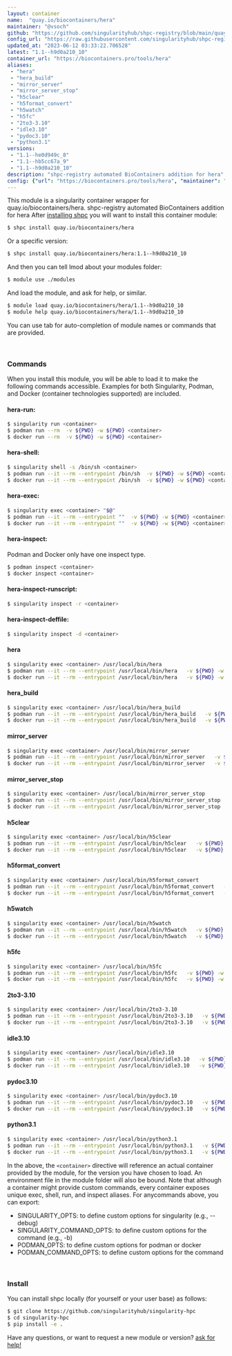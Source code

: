 ```yaml
---
layout: container
name:  "quay.io/biocontainers/hera"
maintainer: "@vsoch"
github: "https://github.com/singularityhub/shpc-registry/blob/main/quay.io/biocontainers/hera/container.yaml"
config_url: "https://raw.githubusercontent.com/singularityhub/shpc-registry/main/quay.io/biocontainers/hera/container.yaml"
updated_at: "2023-06-12 03:33:22.706528"
latest: "1.1--h9d0a210_10"
container_url: "https://biocontainers.pro/tools/hera"
aliases:
 - "hera"
 - "hera_build"
 - "mirror_server"
 - "mirror_server_stop"
 - "h5clear"
 - "h5format_convert"
 - "h5watch"
 - "h5fc"
 - "2to3-3.10"
 - "idle3.10"
 - "pydoc3.10"
 - "python3.1"
versions:
 - "1.1--he0d949c_8"
 - "1.1--hb5cc67a_9"
 - "1.1--h9d0a210_10"
description: "shpc-registry automated BioContainers addition for hera"
config: {"url": "https://biocontainers.pro/tools/hera", "maintainer": "@vsoch", "description": "shpc-registry automated BioContainers addition for hera", "latest": {"1.1--h9d0a210_10": "sha256:2e76703ab0d09b9c9f55a6d836d4e496f220fe23aedf12eaf8d9aca5d844602d"}, "tags": {"1.1--he0d949c_8": "sha256:ade80529a22e864eb607eb1edb305ba8b2b6bc59ffc8ae1be05ac459769fdc92", "1.1--hb5cc67a_9": "sha256:22dc7d9e66398925dfa6644f5a54c7646f3ae32d088c2cf7cd5eb047d16cff6f", "1.1--h9d0a210_10": "sha256:2e76703ab0d09b9c9f55a6d836d4e496f220fe23aedf12eaf8d9aca5d844602d"}, "docker": "quay.io/biocontainers/hera", "aliases": {"hera": "/usr/local/bin/hera", "hera_build": "/usr/local/bin/hera_build", "mirror_server": "/usr/local/bin/mirror_server", "mirror_server_stop": "/usr/local/bin/mirror_server_stop", "h5clear": "/usr/local/bin/h5clear", "h5format_convert": "/usr/local/bin/h5format_convert", "h5watch": "/usr/local/bin/h5watch", "h5fc": "/usr/local/bin/h5fc", "2to3-3.10": "/usr/local/bin/2to3-3.10", "idle3.10": "/usr/local/bin/idle3.10", "pydoc3.10": "/usr/local/bin/pydoc3.10", "python3.1": "/usr/local/bin/python3.1"}}
---
```


This module is a singularity container wrapper for quay.io/biocontainers/hera.
shpc-registry automated BioContainers addition for hera
After [installing shpc](#install) you will want to install this container module:


```bash
$ shpc install quay.io/biocontainers/hera
```

Or a specific version:

```bash
$ shpc install quay.io/biocontainers/hera:1.1--h9d0a210_10
```

And then you can tell lmod about your modules folder:

```bash
$ module use ./modules
```

And load the module, and ask for help, or similar.

```bash
$ module load quay.io/biocontainers/hera/1.1--h9d0a210_10
$ module help quay.io/biocontainers/hera/1.1--h9d0a210_10
```

You can use tab for auto-completion of module names or commands that are provided.

<br>

### Commands

When you install this module, you will be able to load it to make the following commands accessible.
Examples for both Singularity, Podman, and Docker (container technologies supported) are included.

#### hera-run:

```bash
$ singularity run <container>
$ podman run --rm  -v ${PWD} -w ${PWD} <container>
$ docker run --rm  -v ${PWD} -w ${PWD} <container>
```

#### hera-shell:

```bash
$ singularity shell -s /bin/sh <container>
$ podman run --it --rm --entrypoint /bin/sh  -v ${PWD} -w ${PWD} <container>
$ docker run --it --rm --entrypoint /bin/sh  -v ${PWD} -w ${PWD} <container>
```

#### hera-exec:

```bash
$ singularity exec <container> "$@"
$ podman run --it --rm --entrypoint ""  -v ${PWD} -w ${PWD} <container> "$@"
$ docker run --it --rm --entrypoint ""  -v ${PWD} -w ${PWD} <container> "$@"
```

#### hera-inspect:

Podman and Docker only have one inspect type.

```bash
$ podman inspect <container>
$ docker inspect <container>
```

#### hera-inspect-runscript:

```bash
$ singularity inspect -r <container>
```

#### hera-inspect-deffile:

```bash
$ singularity inspect -d <container>
```


#### hera

```bash
$ singularity exec <container> /usr/local/bin/hera
$ podman run --it --rm --entrypoint /usr/local/bin/hera   -v ${PWD} -w ${PWD} <container> -c " $@"
$ docker run --it --rm --entrypoint /usr/local/bin/hera   -v ${PWD} -w ${PWD} <container> -c " $@"
```


#### hera_build

```bash
$ singularity exec <container> /usr/local/bin/hera_build
$ podman run --it --rm --entrypoint /usr/local/bin/hera_build   -v ${PWD} -w ${PWD} <container> -c " $@"
$ docker run --it --rm --entrypoint /usr/local/bin/hera_build   -v ${PWD} -w ${PWD} <container> -c " $@"
```


#### mirror_server

```bash
$ singularity exec <container> /usr/local/bin/mirror_server
$ podman run --it --rm --entrypoint /usr/local/bin/mirror_server   -v ${PWD} -w ${PWD} <container> -c " $@"
$ docker run --it --rm --entrypoint /usr/local/bin/mirror_server   -v ${PWD} -w ${PWD} <container> -c " $@"
```


#### mirror_server_stop

```bash
$ singularity exec <container> /usr/local/bin/mirror_server_stop
$ podman run --it --rm --entrypoint /usr/local/bin/mirror_server_stop   -v ${PWD} -w ${PWD} <container> -c " $@"
$ docker run --it --rm --entrypoint /usr/local/bin/mirror_server_stop   -v ${PWD} -w ${PWD} <container> -c " $@"
```


#### h5clear

```bash
$ singularity exec <container> /usr/local/bin/h5clear
$ podman run --it --rm --entrypoint /usr/local/bin/h5clear   -v ${PWD} -w ${PWD} <container> -c " $@"
$ docker run --it --rm --entrypoint /usr/local/bin/h5clear   -v ${PWD} -w ${PWD} <container> -c " $@"
```


#### h5format_convert

```bash
$ singularity exec <container> /usr/local/bin/h5format_convert
$ podman run --it --rm --entrypoint /usr/local/bin/h5format_convert   -v ${PWD} -w ${PWD} <container> -c " $@"
$ docker run --it --rm --entrypoint /usr/local/bin/h5format_convert   -v ${PWD} -w ${PWD} <container> -c " $@"
```


#### h5watch

```bash
$ singularity exec <container> /usr/local/bin/h5watch
$ podman run --it --rm --entrypoint /usr/local/bin/h5watch   -v ${PWD} -w ${PWD} <container> -c " $@"
$ docker run --it --rm --entrypoint /usr/local/bin/h5watch   -v ${PWD} -w ${PWD} <container> -c " $@"
```


#### h5fc

```bash
$ singularity exec <container> /usr/local/bin/h5fc
$ podman run --it --rm --entrypoint /usr/local/bin/h5fc   -v ${PWD} -w ${PWD} <container> -c " $@"
$ docker run --it --rm --entrypoint /usr/local/bin/h5fc   -v ${PWD} -w ${PWD} <container> -c " $@"
```


#### 2to3-3.10

```bash
$ singularity exec <container> /usr/local/bin/2to3-3.10
$ podman run --it --rm --entrypoint /usr/local/bin/2to3-3.10   -v ${PWD} -w ${PWD} <container> -c " $@"
$ docker run --it --rm --entrypoint /usr/local/bin/2to3-3.10   -v ${PWD} -w ${PWD} <container> -c " $@"
```


#### idle3.10

```bash
$ singularity exec <container> /usr/local/bin/idle3.10
$ podman run --it --rm --entrypoint /usr/local/bin/idle3.10   -v ${PWD} -w ${PWD} <container> -c " $@"
$ docker run --it --rm --entrypoint /usr/local/bin/idle3.10   -v ${PWD} -w ${PWD} <container> -c " $@"
```


#### pydoc3.10

```bash
$ singularity exec <container> /usr/local/bin/pydoc3.10
$ podman run --it --rm --entrypoint /usr/local/bin/pydoc3.10   -v ${PWD} -w ${PWD} <container> -c " $@"
$ docker run --it --rm --entrypoint /usr/local/bin/pydoc3.10   -v ${PWD} -w ${PWD} <container> -c " $@"
```


#### python3.1

```bash
$ singularity exec <container> /usr/local/bin/python3.1
$ podman run --it --rm --entrypoint /usr/local/bin/python3.1   -v ${PWD} -w ${PWD} <container> -c " $@"
$ docker run --it --rm --entrypoint /usr/local/bin/python3.1   -v ${PWD} -w ${PWD} <container> -c " $@"
```



In the above, the `<container>` directive will reference an actual container provided
by the module, for the version you have chosen to load. An environment file in the
module folder will also be bound. Note that although a container
might provide custom commands, every container exposes unique exec, shell, run, and
inspect aliases. For anycommands above, you can export:

 - SINGULARITY_OPTS: to define custom options for singularity (e.g., --debug)
 - SINGULARITY_COMMAND_OPTS: to define custom options for the command (e.g., -b)
 - PODMAN_OPTS: to define custom options for podman or docker
 - PODMAN_COMMAND_OPTS: to define custom options for the command

<br>

### Install

You can install shpc locally (for yourself or your user base) as follows:

```bash
$ git clone https://github.com/singularityhub/singularity-hpc
$ cd singularity-hpc
$ pip install -e .
```

Have any questions, or want to request a new module or version? [ask for help!](https://github.com/singularityhub/singularity-hpc/issues)